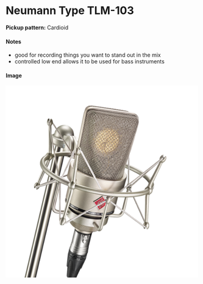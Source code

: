 # Neumann Type TLM-103

**Pickup pattern:** Cardioid

#### Notes
- good for recording things you want to stand out in the mix
- controlled low end allows it to be used for bass instruments

#### Image
![](../images/neumann%20type%20tlm-103.png)